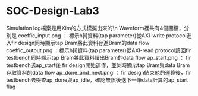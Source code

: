 # SOC-Design-Lab3
Simulation log檔案是用Xim的方式模擬出來的\n
Waveform裡共有4個圖檔，分別是
  coeffic_input.png ： 標示h[i]資料(tap parameter)從AXI-write protocol進入fir design同時顯示tap Bram將此資料存進Bram的data flow
  coeffic_output.png ：標示h[i]資料(tap parameter)從AXI-read protocol讀回fir testbench同時顯示tap Bram將此資料讀出Bram的data flow
  ap_start.png ：      fir testbench送ap_start後 fir design開始運作，並同時顯示tap Bram與data Bram存取資料的data flow
  ap_done_and_next.png ： fir design結束他的運算後，fir testbench去檢查ap_done與ap_idle，確認無誤後送下一筆data計算的ap_start flag
